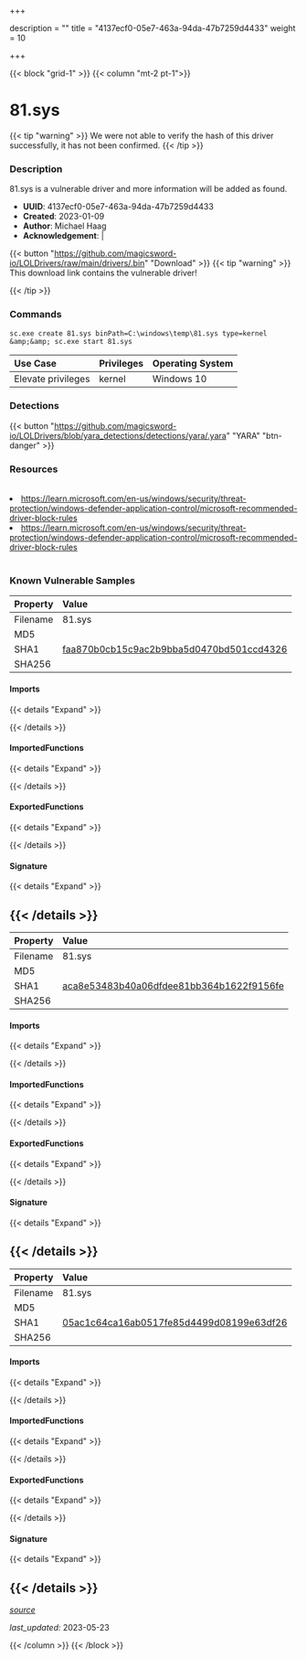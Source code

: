 +++

description = ""
title = "4137ecf0-05e7-463a-94da-47b7259d4433"
weight = 10

+++


{{< block "grid-1" >}}
{{< column "mt-2 pt-1">}}


# 81.sys


{{< tip "warning" >}}
We were not able to verify the hash of this driver successfully, it has not been confirmed.
{{< /tip >}}


### Description

81.sys is a vulnerable driver and more information will be added as found.
- **UUID**: 4137ecf0-05e7-463a-94da-47b7259d4433
- **Created**: 2023-01-09
- **Author**: Michael Haag
- **Acknowledgement**:  | [](https://twitter.com/)

{{< button "https://github.com/magicsword-io/LOLDrivers/raw/main/drivers/.bin" "Download" >}}
{{< tip "warning" >}}
This download link contains the vulnerable driver!

{{< /tip >}}

### Commands

```
sc.exe create 81.sys binPath=C:\windows\temp\81.sys type=kernel &amp;&amp; sc.exe start 81.sys
```

| Use Case | Privileges | Operating System | 
|:---- | ---- | ---- |
| Elevate privileges | kernel | Windows 10 |


### Detections
{{< button "https://github.com/magicsword-io/LOLDrivers/blob/yara_detections/detections/yara/.yara" "YARA" "btn-danger" >}}
### Resources
<br>
<li><a href=" https://learn.microsoft.com/en-us/windows/security/threat-protection/windows-defender-application-control/microsoft-recommended-driver-block-rules"> https://learn.microsoft.com/en-us/windows/security/threat-protection/windows-defender-application-control/microsoft-recommended-driver-block-rules</a></li>
<li><a href="https://learn.microsoft.com/en-us/windows/security/threat-protection/windows-defender-application-control/microsoft-recommended-driver-block-rules">https://learn.microsoft.com/en-us/windows/security/threat-protection/windows-defender-application-control/microsoft-recommended-driver-block-rules</a></li>
<br>

### Known Vulnerable Samples

| Property           | Value |
|:-------------------|:------|
| Filename           | 81.sys |
| MD5                | [](https://www.virustotal.com/gui/file/) |
| SHA1               | [faa870b0cb15c9ac2b9bba5d0470bd501ccd4326](https://www.virustotal.com/gui/file/faa870b0cb15c9ac2b9bba5d0470bd501ccd4326) |
| SHA256             | [](https://www.virustotal.com/gui/file/) |


#### Imports
{{< details "Expand" >}}

{{< /details >}}
#### ImportedFunctions
{{< details "Expand" >}}

{{< /details >}}
#### ExportedFunctions
{{< details "Expand" >}}

{{< /details >}}

#### Signature
{{< details "Expand" >}}

{{< /details >}}
-----
| Property           | Value |
|:-------------------|:------|
| Filename           | 81.sys |
| MD5                | [](https://www.virustotal.com/gui/file/) |
| SHA1               | [aca8e53483b40a06dfdee81bb364b1622f9156fe](https://www.virustotal.com/gui/file/aca8e53483b40a06dfdee81bb364b1622f9156fe) |
| SHA256             | [](https://www.virustotal.com/gui/file/) |


#### Imports
{{< details "Expand" >}}

{{< /details >}}
#### ImportedFunctions
{{< details "Expand" >}}

{{< /details >}}
#### ExportedFunctions
{{< details "Expand" >}}

{{< /details >}}

#### Signature
{{< details "Expand" >}}

{{< /details >}}
-----
| Property           | Value |
|:-------------------|:------|
| Filename           | 81.sys |
| MD5                | [](https://www.virustotal.com/gui/file/) |
| SHA1               | [05ac1c64ca16ab0517fe85d4499d08199e63df26](https://www.virustotal.com/gui/file/05ac1c64ca16ab0517fe85d4499d08199e63df26) |
| SHA256             | [](https://www.virustotal.com/gui/file/) |


#### Imports
{{< details "Expand" >}}

{{< /details >}}
#### ImportedFunctions
{{< details "Expand" >}}

{{< /details >}}
#### ExportedFunctions
{{< details "Expand" >}}

{{< /details >}}

#### Signature
{{< details "Expand" >}}

{{< /details >}}
-----



[*source*](https://github.com/magicsword-io/LOLDrivers/tree/main/yaml/4137ecf0-05e7-463a-94da-47b7259d4433.yaml)

*last_updated:* 2023-05-23








{{< /column >}}
{{< /block >}}
